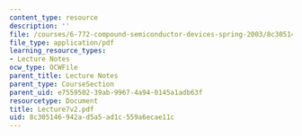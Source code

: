 ```yaml
---
content_type: resource
description: ''
file: /courses/6-772-compound-semiconductor-devices-spring-2003/8c305146942ad5a5ad1c559a6ecae11c_Lecture7v2.pdf
file_type: application/pdf
learning_resource_types:
- Lecture Notes
ocw_type: OCWFile
parent_title: Lecture Notes
parent_type: CourseSection
parent_uid: e7559502-39ab-9967-4a94-0145a1adb63f
resourcetype: Document
title: Lecture7v2.pdf
uid: 8c305146-942a-d5a5-ad1c-559a6ecae11c
---
```

